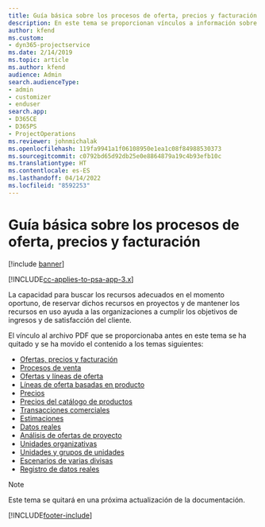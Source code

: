 ```yaml
---
title: Guía básica sobre los procesos de oferta, precios y facturación en Project Service Automation
description: En este tema se proporcionan vínculos a información sobre principios básicos de los procesos de oferta, precios y facturación en Project Service Automation.
author: kfend
ms.custom:
- dyn365-projectservice
ms.date: 2/14/2019
ms.topic: article
ms.author: kfend
audience: Admin
search.audienceType:
- admin
- customizer
- enduser
search.app:
- D365CE
- D365PS
- ProjectOperations
ms.reviewer: johnmichalak
ms.openlocfilehash: 119fa9941a1f06108950e1ea1c08f84988530373
ms.sourcegitcommit: c0792bd65d92db25e0e8864879a19c4b93efb10c
ms.translationtype: HT
ms.contentlocale: es-ES
ms.lasthandoff: 04/14/2022
ms.locfileid: "8592253"
---
```

# <a name="basic-guide-to-quoting-pricing-and-billing"></a>Guía básica sobre los procesos de oferta, precios y facturación

[!include [banner](../../includes/psa-now-project-operations.md)]

[!INCLUDE[cc-applies-to-psa-app-3.x](../../includes/cc-applies-to-psa-app-3x.md)]

La capacidad para buscar los recursos adecuados en el momento oportuno, de reservar dichos recursos en proyectos y de mantener los recursos en uso ayuda a las organizaciones a cumplir los objetivos de ingresos y de satisfacción del cliente. 

El vínculo al archivo PDF que se proporcionaba antes en este tema se ha quitado y se ha movido el contenido a los temas siguientes:

- [Ofertas, precios y facturación](../quote-bill-price.md)
- [Procesos de venta](../basic-sales-process.md)
- [Ofertas y líneas de oferta](../basic-quote-lines.md)
- [Líneas de oferta basadas en producto](../product-based-quote-lines.md)
- [Precios](../basic-pricing.md)
- [Precios del catálogo de productos](../product-catalog-pricing.md)
- [Transacciones comerciales](../basic-business-transactions.md)
- [Estimaciones](../estimates.md)
- [Datos reales](../actuals.md)
- [Análisis de ofertas de proyecto](../basic-analyzing-quotes.md)
- [Unidades organizativas](../advanced-organizational.md)
- [Unidades y grupos de unidades](../advanced-units.md)
- [Escenarios de varias divisas](../advanced-currency.md)
- [Registro de datos reales](../advanced-actuals.md)

> [!NOTE]
> Este tema se quitará en una próxima actualización de la documentación. 


[!INCLUDE[footer-include](../../includes/footer-banner.md)]
